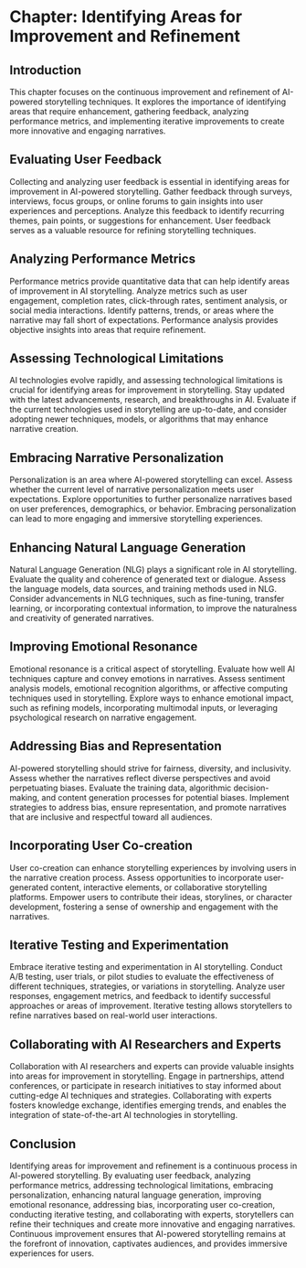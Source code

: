 Chapter: Identifying Areas for Improvement and Refinement
=========================================================

Introduction
------------

This chapter focuses on the continuous improvement and refinement of AI-powered storytelling techniques. It explores the importance of identifying areas that require enhancement, gathering feedback, analyzing performance metrics, and implementing iterative improvements to create more innovative and engaging narratives.

Evaluating User Feedback
------------------------

Collecting and analyzing user feedback is essential in identifying areas for improvement in AI-powered storytelling. Gather feedback through surveys, interviews, focus groups, or online forums to gain insights into user experiences and perceptions. Analyze this feedback to identify recurring themes, pain points, or suggestions for enhancement. User feedback serves as a valuable resource for refining storytelling techniques.

Analyzing Performance Metrics
-----------------------------

Performance metrics provide quantitative data that can help identify areas of improvement in AI storytelling. Analyze metrics such as user engagement, completion rates, click-through rates, sentiment analysis, or social media interactions. Identify patterns, trends, or areas where the narrative may fall short of expectations. Performance analysis provides objective insights into areas that require refinement.

Assessing Technological Limitations
-----------------------------------

AI technologies evolve rapidly, and assessing technological limitations is crucial for identifying areas for improvement in storytelling. Stay updated with the latest advancements, research, and breakthroughs in AI. Evaluate if the current technologies used in storytelling are up-to-date, and consider adopting newer techniques, models, or algorithms that may enhance narrative creation.

Embracing Narrative Personalization
-----------------------------------

Personalization is an area where AI-powered storytelling can excel. Assess whether the current level of narrative personalization meets user expectations. Explore opportunities to further personalize narratives based on user preferences, demographics, or behavior. Embracing personalization can lead to more engaging and immersive storytelling experiences.

Enhancing Natural Language Generation
-------------------------------------

Natural Language Generation (NLG) plays a significant role in AI storytelling. Evaluate the quality and coherence of generated text or dialogue. Assess the language models, data sources, and training methods used in NLG. Consider advancements in NLG techniques, such as fine-tuning, transfer learning, or incorporating contextual information, to improve the naturalness and creativity of generated narratives.

Improving Emotional Resonance
-----------------------------

Emotional resonance is a critical aspect of storytelling. Evaluate how well AI techniques capture and convey emotions in narratives. Assess sentiment analysis models, emotional recognition algorithms, or affective computing techniques used in storytelling. Explore ways to enhance emotional impact, such as refining models, incorporating multimodal inputs, or leveraging psychological research on narrative engagement.

Addressing Bias and Representation
----------------------------------

AI-powered storytelling should strive for fairness, diversity, and inclusivity. Assess whether the narratives reflect diverse perspectives and avoid perpetuating biases. Evaluate the training data, algorithmic decision-making, and content generation processes for potential biases. Implement strategies to address bias, ensure representation, and promote narratives that are inclusive and respectful toward all audiences.

Incorporating User Co-creation
------------------------------

User co-creation can enhance storytelling experiences by involving users in the narrative creation process. Assess opportunities to incorporate user-generated content, interactive elements, or collaborative storytelling platforms. Empower users to contribute their ideas, storylines, or character development, fostering a sense of ownership and engagement with the narratives.

Iterative Testing and Experimentation
-------------------------------------

Embrace iterative testing and experimentation in AI storytelling. Conduct A/B testing, user trials, or pilot studies to evaluate the effectiveness of different techniques, strategies, or variations in storytelling. Analyze user responses, engagement metrics, and feedback to identify successful approaches or areas of improvement. Iterative testing allows storytellers to refine narratives based on real-world user interactions.

Collaborating with AI Researchers and Experts
---------------------------------------------

Collaboration with AI researchers and experts can provide valuable insights into areas for improvement in storytelling. Engage in partnerships, attend conferences, or participate in research initiatives to stay informed about cutting-edge AI techniques and strategies. Collaborating with experts fosters knowledge exchange, identifies emerging trends, and enables the integration of state-of-the-art AI technologies in storytelling.

Conclusion
----------

Identifying areas for improvement and refinement is a continuous process in AI-powered storytelling. By evaluating user feedback, analyzing performance metrics, addressing technological limitations, embracing personalization, enhancing natural language generation, improving emotional resonance, addressing bias, incorporating user co-creation, conducting iterative testing, and collaborating with experts, storytellers can refine their techniques and create more innovative and engaging narratives. Continuous improvement ensures that AI-powered storytelling remains at the forefront of innovation, captivates audiences, and provides immersive experiences for users.
